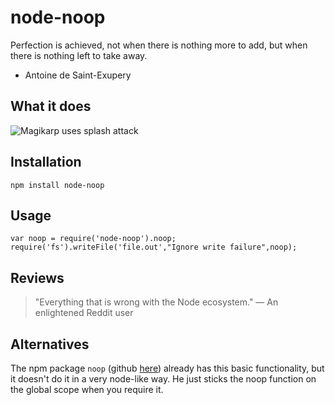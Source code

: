 node-noop
=========
Perfection is achieved, not when there is nothing more to add, but when there is nothing left to take away. 

- Antoine de Saint-Exupery

What it does
------------

![Magikarp uses splash attack](http://i.imgur.com/0xoCTbW.png)

Installation
------------
```
npm install node-noop
```

Usage
-----
```
var noop = require('node-noop').noop;
require('fs').writeFile('file.out',"Ignore write failure",noop);
```

Reviews
-------
> "Everything that is wrong with the Node ecosystem." &mdash; An enlightened Reddit user

Alternatives
------------
The npm package `noop` (github
[here](https://github.com/coolaj86/javascript-noop)) already has
this basic functionality, but it doesn't do it in a very node-like way.
He just sticks the noop function on the global scope when you require it.
